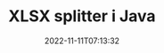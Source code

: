 ---
############################# Static ############################
layout: "auto-gen-merger"
date: 2022-11-11T07:13:32
draft: false
otherformats: otp ott pdf pps ppsx ppt pptx rtf tex vdx vsdm vsdx vssm vssx vstm vstx

############################# Head ############################
head_title: "Dela upp XLSX i flera filer i Java"
head_description: "Dela upp en enda XLSX-fil i flera filer baserat på sidnummer, sidintervall, jämna eller udda sidor med hjälp av dokumentsammanslagnings-API."

############################# Header ############################
title: "XLSX splitter i Java"
description: "Dela upp XLSX med några rader med Java-kod."
bg_image: "https://cms.admin.containerize.com/templates/aspose/App_Themes/V3/images/bg/header1.png"
bg_overlay: false
button:
    enable: true
    icon: "fas fa-arrow-down"
    label: "Ladda ner gratis provversion"
    link: "https://downloads.groupdocs.com/merger/java"

############################# SubMenu ############################
submenu:
    enable: true

    left:
        img_alt: "GroupDocs.Merger for Java"
        image: "https://cms.admin.containerize.com/templates/groupdocs/images/product-logos/90x90-noborder/groupdocs-merger-java.png"
        product: "GroupDocs.Merger"
        platform: "Java"

    middle:
        button:

            # button loop
            - link: "https://apireference.groupdocs.com/merger/java"
              text: "API-referens"

            # button loop
            - link: "https://github.com/groupdocs-merger"
              text: "Kodexempel"

            # button loop
            - link: "https://products.groupdocs.app/merger/family"
              text: "Livedemos"

            # button loop
            - link: "https://purchase.groupdocs.com/pricing/merger/java"
              text: "Prissättning"

    right:
        link_download: "https://downloads.groupdocs.com/merger"
        link_learn: "https://docs.groupdocs.com/merger/java"
        link_buy: "https://purchase.groupdocs.com"

############################# About ############################
about:
    enable: true
    title: "Om GroupDocs.Merger for Java API"
    content: |
        [GroupDocs.Merger for Java](/sv/merger/java/)-biblioteket erbjuder en enkel lösning för att säkert sammanfoga och dela upp mellan ett brett utbud av dokumentformat inklusive PDF, Microsoft Office (Word, Excel, PowerPoint, OneNote), OpenDocument, HTML, bilder och många andra inom Java-applikationer. Genom att bara lägga till några rader av koden kan du utföra flera dokumentoperationer som att flytta, ta bort, rotera, byta, extrahera eller ändra orienteringen på sidorna i dokumenten. Dokumentsammanslagnings-API:et stöder också förhandsgranskning av dokumentsidor som en bild för att analysera dokumentstrukturen, formateringen och innehållet på sidan.
        
        GroupDocs.Merger API är ett rätt val för företagslösningar som behöver fildelningsfunktioner. Dessa API:er stöds väl på alla större operativsystem och plattformar inklusive J2SE 7.0 (1.7), J2SE 8.0 (1.8), Java 10.

############################# Steps ############################
steps:
    enable: true
    title_left: "Dela upp XLSX fil efter sidor i Java"
    content_left: |
        [GroupDocs.Merger for Java](/sv/merger/java/) gör det enkelt för Java-utvecklare att dela upp en enda XLSX-fil i flera resulterande filer genom att implementera en några enkla steg.
        
        * Initiera **SplitOptions** med sökvägsformat för utdatafiler.
        * Skapa en ny instans av **Merger** och skicka källdokumentets sökväg som en konstruktorparameter.
        * Ring **split** och skicka **SplitOptions**-objektet för att spara resulterande dokument.

    title_right: "Systemkrav"
    content_right: |
        GroupDocs.Merger for Java API:er stöds på alla större plattformar och operativsystem. Innan du kör koden nedan, se till att du har följande förutsättningar installerade på ditt system.

        * Operativsystem: Microsoft Windows, Linux, MacOS
        * Utvecklingsmiljöer: NetBeans, IntelliJ IDEA, Eclipse
        * Ramar: J2SE 7.0 (1.7), J2SE 8.0 (1.8), Java 10
        * Ladda ner den senaste versionen av GroupDocs.Merger for Java från [Maven](https://repository.groupdocs.com/webapp/#/artifacts/browse/tree/General/repo/com/groupdocs/groupdocs-merger)
         
    code: |
     {{% merger/additional-styles %}}
     {{< merger/code-merger title="Hur man delar upp XLSX-filen med hjälp av Java exempelkod">}}

        ```java    
        // Dela XLSX-fil med GroupDocs.Merger för Java API
        String filePath = "input.xlsx";
        String filePathOut = "output.xlsx";
        
        // Initiera SplitOptions-klassen med sökvägsformat för utdatafiler
        SplitOptions splitOptions = new SplitOptions(filePathOut, new int[] { 3, 6, 8 });

        // Instantiera sammanslagning med indatadokumentet XLSX
        Merger merger = new Merger(filePath);

        // Anrop splitmetod och skicka SplitOptions-objekt för att spara resulterande dokument
        merger.split(splitOptions);
        ```
     {{< /merger/code-merger >}}

############################# Demos ############################
demos:
    enable: true
    title: "Livedemos - Split XLSX fil online"
    content: |
       Dela upp XLSX-filen just nu genom att besöka webbplatsen [GroupDocs.Merger Live Demos](https://products.groupdocs.app/splitter/xlsx).
       Livedemon har följande fördelar.
        
############################# About Formats ############################
about_formats:
    enable: true

############################# More Formats ############################
more_formats:
    enable: true
    title: "Dela fil av andra format"
    content: |
        Java dokumenterar sammanslagning och split API för filformat och bilder. Dela några av de populära filformaten enligt nedan.

############################# Back to top ###############################
back_to_top:
    enable: true
---